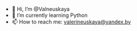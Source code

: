 - 👋 Hi, I’m @Valneuskaya
- 🌱 I’m currently learning Python
- 📫 How to reach me: valerineuskaya@yandex.by

<!---
Valneuskaya/Valneuskaya is a ✨ special ✨ repository because its `README.md` (this file) appears on your GitHub profile.
You can click the Preview link to take a look at your changes.
--->
